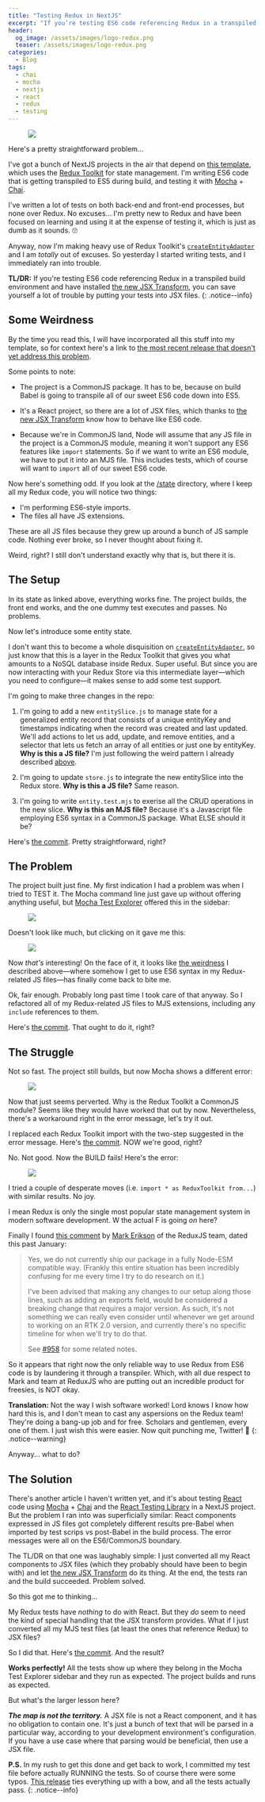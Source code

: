 ```yaml
---
title: "Testing Redux in NextJS"
excerpt: "If you’re testing ES6 code referencing Redux in a transpiled build environment, you can save yourself a lot of trouble by putting your tests into JSX files."
header:
  og_image: /assets/images/logo-redux.png
  teaser: /assets/images/logo-redux.png
categories:
  - Blog
tags:
  - chai
  - mocha
  - nextjs
  - react
  - redux
  - testing
---
```


<figure class="align-left" style="margin-top: 10px; margin-bottom: 10px; width: 150px;">
    <img src="{{ site.url }}{{ site.baseurl }}/assets/images/logo-redux.png">
</figure>

Here's a pretty straightforward problem...

I've got a bunch of NextJS projects in the air that depend on [this template](https://github.com/karmaniverous/template-nextjs), which uses the [Redux Toolkit](https://redux-toolkit.js.org/) for state management. I'm writing ES6 code that is getting transpiled to ES5 during build, and testing it with [Mocha](https://mochajs.org/) + [Chai](https://www.chaijs.com/).

I've written a lot of tests on both back-end and front-end processes, but none over Redux. No excuses... I'm pretty new to Redux and have been focused on learning and using it at the expense of testing it, which is just as dumb as it sounds. :roll_eyes:

Anyway, now I'm making heavy use of Redux Toolkit's [`createEntityAdapter`](https://redux-toolkit.js.org/api/createEntityAdapter) and I am _totally_ out of excuses. So yesterday I started writing tests, and I immediately ran into trouble.

**TL/DR:** If you're testing ES6 code referencing Redux in a transpiled build environment and have installed [the new JSX Transform](https://reactjs.org/blog/2020/09/22/introducing-the-new-jsx-transform.html), you can save yourself a lot of trouble by putting your tests into JSX files.
{: .notice--info}

## Some Weirdness

By the time you read this, I will have incorporated all this stuff into my template, so for context here's a link to [the most recent release that doesn't yet address this problem](https://github.com/karmaniverous/template-nextjs/tree/0.0.7).

Some points to note:

- The project is a CommonJS package. It has to be, because on build Babel is going to transpile all of our sweet ES6 code down into ES5.

- It's a React project, so there are a lot of JSX files, which thanks to [the new JSX Transform](https://reactjs.org/blog/2020/09/22/introducing-the-new-jsx-transform.html) know how to behave like ES6 code.

- Because we're in CommonJS land, Node will assume that any JS file in the project is a CommonJS module, meaning it won't support any ES6 features like `import` statements. So if we want to write an ES6 module, we have to put it into an MJS file. This includes tests, which of course will want to `import` all of our sweet ES6 code.

Now here's something odd. If you look at the [/state](https://github.com/karmaniverous/template-nextjs/tree/0.0.7/state) directory, where I keep all my Redux code, you will notice two things:

- I'm performing ES6-style imports.
- The files all have JS extensions.

These are all JS files because they grew up around a bunch of JS sample code. Nothing ever broke, so I never thought about fixing it.

Weird, right? I still don't understand exactly why that is, but there it is.

## The Setup

In its state as linked above, everything works fine. The project builds, the front end works, and the one dummy test executes and passes. No problems.

Now let's introduce some entity state.

I don't want this to become a whole disquisition on [`createEntityAdapter`](https://redux-toolkit.js.org/api/createEntityAdapter), so just know that this is a layer in the Redux Toolkit that gives you what amounts to a NoSQL database inside Redux. Super useful. But since you are now interacting with your Redux Store via this intermediate layer&mdash;which you need to configure&mdash;it makes sense to add some test support.

I'm going to make three changes in the repo:

1. I'm going to add a new `entitySlice.js` to manage state for a generalized entity record that consists of a unique entityKey and timestamps indicating when the record was created and last updated. We'll add actions to let us add, update, and remove entities, and a selector that lets us fetch an array of all entities or just one by entityKey. **Why is this a JS file?** I'm just following the weird pattern I already described [above](#the-setup).

2. I'm going to update `store.js` to integrate the new entitySlice into the Redux store. **Why is this a JS file?** Same reason.

3. I'm going to write `entity.test.mjs` to exerise all the CRUD operations in the new slice. **Why is this an MJS file?** Because it's a Javascript file employing ES6 syntax in a CommonJS package. What ELSE should it be?

Here's [the commit](https://github.com/karmaniverous/template-nextjs/commit/20b7458cbfeb987bb9fbbf28c22565f1dfa3ba4b). Pretty straightforward, right?

## The Problem

The project built just fine. My first indication I had a problem was when I tried to TEST it. The Mocha command line just gave up without offering anything useful, but [Mocha Test Explorer](https://marketplace.visualstudio.com/items?itemName=hbenl.vscode-mocha-test-adapter) offered this in the sidebar:

<figure class="align-center" style="width: 313px">
    <img src="{{ site.url }}{{ site.baseurl }}/assets/images/mocha-test-explorer-sidebar-error.png">
</figure>

Doesn't look like much, but clicking on it gave me this:

<figure>
    <a href="{{ site.url }}{{ site.baseurl }}/assets/images/mocha-test-explorer-error-output.png"><img src="{{ site.url }}{{ site.baseurl }}/assets/images/mocha-test-explorer-error-output.png"></a>
</figure>

Now _that's_ interesting! On the face of it, it looks like [the weirdness](#some-weirdness) I described above&mdash;where somehow I get to use ES6 syntax in my Redux-related JS files&mdash;has finally come back to bite me.

Ok, fair enough. Probably long past time I took care of that anyway. So I refactored all of my Redux-related JS files to MJS extensions, including any `include` references to them.

Here's [the commit](https://github.com/karmaniverous/template-nextjs/commit/b4903eeca1dbbc5e3f022c589b209ac23c8e97c7). That ought to do it, right?

## The Struggle

Not so fast. The project still builds, but now Mocha shows a different error:

<figure>
    <a href="{{ site.url }}{{ site.baseurl }}/assets/images/mocha-test-explorer-error-output-2.png"><img src="{{ site.url }}{{ site.baseurl }}/assets/images/mocha-test-explorer-error-output-2.png"></a>
</figure>

Now that just seems perverted. Why is the Redux Toolkit a CommonJS module? Seems like they would have worked that out by now. Nevertheless, there's a workaround right in the error message, let's try it out.

I replaced each Redux Toolkit import with the two-step suggested in the error message. Here's [the commit](https://github.com/karmaniverous/template-nextjs/commit/bf497acd1a6f566ddb11e22824e58854036b5910). NOW we're good, right?

No. Not good. Now the BUILD fails! Here's the error:

<figure>
    <a href="{{ site.url }}{{ site.baseurl }}/assets/images/mocha-test-explorer-error-output-3.png"><img src="{{ site.url }}{{ site.baseurl }}/assets/images/mocha-test-explorer-error-output-3.png"></a>
</figure>

I tried a couple of desperate moves (i.e. `import * as ReduxToolkit from...`) with similar results. No joy.

I mean Redux is only the single most popular state management system in modern software development. W the actual F is going _on_ here?

Finally I found [this comment](https://github.com/reduxjs/redux-toolkit/issues/1960#issuecomment-1021236838) by [Mark Erikson](https://github.com/markerikson) of the ReduxJS team, dated this past January:

> Yes, we do not currently ship our package in a fully Node-ESM compatible way. (Frankly this entire situation has been incredibly confusing for me every time I try to do research on it.)
>
> I've been advised that making any changes to our setup along those lines, such as adding an exports field, would be considered a breaking change that requires a major version. As such, it's not something we can really even consider until whenever we get around to working on an RTK 2.0 version, and currently there's no specific timeline for when we'll try to do that.
>
> See [#958](https://github.com/reduxjs/redux-toolkit/issues/958) for some related notes.

So it appears that right now the only reliable way to use Redux from ES6 code is by laundering it through a transpiler. Which, with all due respect to Mark and team at ReduxJS who are putting out an incredible product for freesies, is NOT okay.

**Translation:** Not the way I wish software worked! Lord knows I know how hard this is, and I don't mean to cast any aspersions on the Redux team! They're doing a bang-up job and for free. Scholars and gentlemen, every one of them. I just wish this were easier. Now quit punching me, Twitter! :rofl:
{: .notice--warning}

Anyway... what to do?

## The Solution

There's another article I haven't written yet, and it's about testing [React](https://reactjs.org/) code using [Mocha](https://mochajs.org/) + [Chai](https://www.chaijs.com/) and the [React Testing Library](https://testing-library.com/docs/react-testing-library/intro/) in a NextJS project. But the problem I ran into was superficially similar: React components expressed in JS files got completely different results pre-Babel when imported by test scrips vs post-Babel in the build process. The error messages were all on the ES6/CommonJS boundary.

The TL/DR on that one was laughably simple: I just converted all my React components to JSX files (which they probably should have been to begin with) and let [the new JSX Transform](https://reactjs.org/blog/2020/09/22/introducing-the-new-jsx-transform.html) do its thing. At the end, the tests ran and the build succeeded. Problem solved.

So this got me to thinking...

My Redux tests have _nothing_ to do with React. But they _do_ seem to need the kind of special handling that the JSX transform provides. What if I just converted all my MJS test files (at least the ones that reference Redux) to JSX files?

So I did that. Here's [the commit](https://github.com/karmaniverous/template-nextjs/commit/eba265d1421302c35eec8fec9d64bb2f6e8e73a6). And the result?

**Works perfectly!** All the tests show up where they belong in the Mocha Test Explorer sidebar and they run as expected. The project builds and runs as expected.

But what's the larger lesson here?

**_The map is not the territory._** A JSX file is not a React component, and it has no obligation to contain one. It's just a bunch of text that will be parsed in a particular way, according to your development environment's configuration. If you have a use case where that parsing would be beneficial, then use a JSX file.

**P.S.** In my rush to get this done and get back to work, I committed my test file before actually RUNNING the tests. So of course there were some typos. [This release](https://github.com/karmaniverous/template-nextjs/releases/tag/0.0.8) ties everything up with a bow, and all the tests actually pass.
{: .notice--info}
